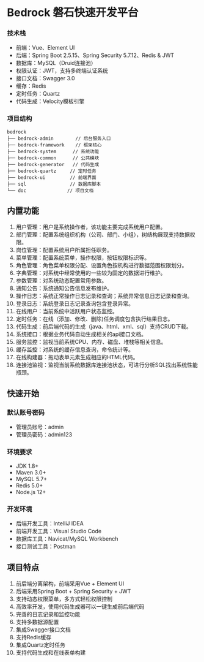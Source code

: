 # Bedrock 磐石快速开发平台


### 技术栈
* 前端：Vue、Element UI
* 后端：Spring Boot 2.5.15、Spring Security 5.7.12、Redis & JWT
* 数据库：MySQL（Druid连接池）
* 权限认证：JWT，支持多终端认证系统
* 接口文档：Swagger 3.0
* 缓存：Redis
* 定时任务：Quartz
* 代码生成：Velocity模板引擎

### 项目结构
```
bedrock
├── bedrock-admin        // 后台服务入口
├── bedrock-framework    // 框架核心
├── bedrock-system      // 系统功能
├── bedrock-common      // 公共模块
├── bedrock-generator   // 代码生成
├── bedrock-quartz     // 定时任务
├── bedrock-ui         // 前端界面
├── sql                // 数据库脚本
└── doc               // 项目文档
```

## 内置功能

1. 用户管理：用户是系统操作者，该功能主要完成系统用户配置。
2. 部门管理：配置系统组织机构（公司、部门、小组），树结构展现支持数据权限。
3. 岗位管理：配置系统用户所属担任职务。
4. 菜单管理：配置系统菜单，操作权限，按钮权限标识等。
5. 角色管理：角色菜单权限分配、设置角色按机构进行数据范围权限划分。
6. 字典管理：对系统中经常使用的一些较为固定的数据进行维护。
7. 参数管理：对系统动态配置常用参数。
8. 通知公告：系统通知公告信息发布维护。
9. 操作日志：系统正常操作日志记录和查询；系统异常信息日志记录和查询。
10. 登录日志：系统登录日志记录查询包含登录异常。
11. 在线用户：当前系统中活跃用户状态监控。
12. 定时任务：在线（添加、修改、删除)任务调度包含执行结果日志。
13. 代码生成：前后端代码的生成（java、html、xml、sql）支持CRUD下载。
14. 系统接口：根据业务代码自动生成相关的api接口文档。
15. 服务监控：监视当前系统CPU、内存、磁盘、堆栈等相关信息。
16. 缓存监控：对系统的缓存信息查询，命令统计等。
17. 在线构建器：拖动表单元素生成相应的HTML代码。
18. 连接池监视：监视当前系统数据库连接池状态，可进行分析SQL找出系统性能瓶颈。

## 快速开始

### 默认账号密码
- 管理员账号：admin
- 管理员密码：admin123

### 环境要求
- JDK 1.8+
- Maven 3.0+
- MySQL 5.7+
- Redis 5.0+
- Node.js 12+

### 开发环境
- 后端开发工具：IntelliJ IDEA
- 前端开发工具：Visual Studio Code
- 数据库工具：Navicat/MySQL Workbench
- 接口测试工具：Postman

## 项目特点
1. 前后端分离架构，前端采用Vue + Element UI
2. 后端采用Spring Boot + Spring Security + JWT
3. 支持动态权限菜单，多方式轻松权限控制
4. 高效率开发，使用代码生成器可以一键生成前后端代码
5. 完善的日志记录和监控功能
6. 支持多数据源配置
7. 集成Swagger接口文档
8. 支持Redis缓存
9. 集成Quartz定时任务
10. 支持代码生成和在线表单构建
